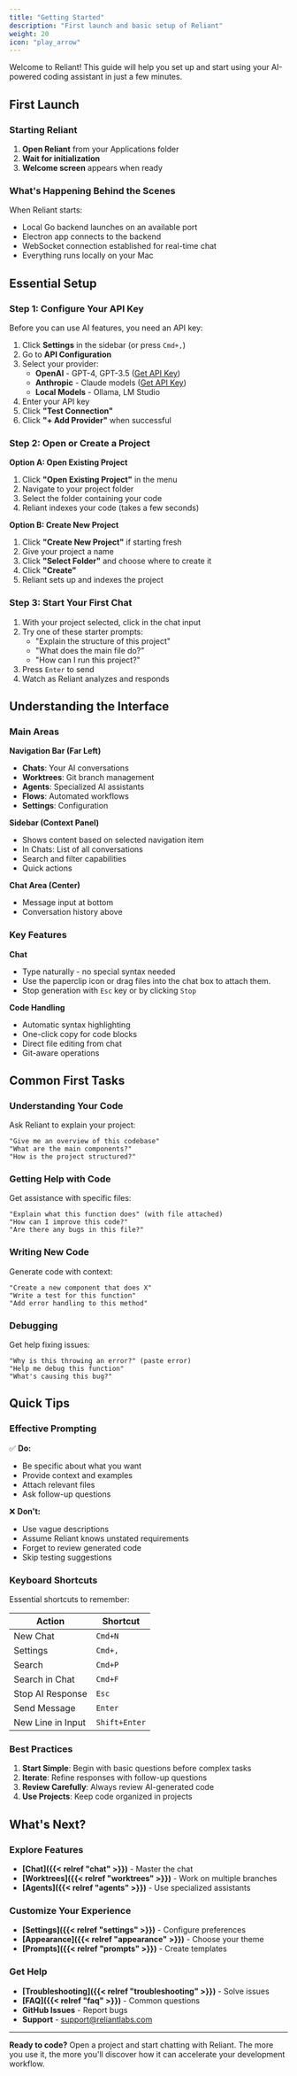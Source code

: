 ```yaml
---
title: "Getting Started"
description: "First launch and basic setup of Reliant"
weight: 20
icon: "play_arrow"
---
```


Welcome to Reliant! This guide will help you set up and start using your AI-powered coding assistant in just a few minutes.

## First Launch

### Starting Reliant

1. **Open Reliant** from your Applications folder
2. **Wait for initialization**
3. **Welcome screen** appears when ready

### What's Happening Behind the Scenes

When Reliant starts:
- Local Go backend launches on an available port
- Electron app connects to the backend
- WebSocket connection established for real-time chat
- Everything runs locally on your Mac

## Essential Setup

### Step 1: Configure Your API Key

Before you can use AI features, you need an API key:

1. Click **Settings** in the sidebar (or press `Cmd+,`)
2. Go to **API Configuration**
3. Select your provider:
   - **OpenAI** - GPT-4, GPT-3.5 ([Get API Key](https://platform.openai.com/api-keys))
   - **Anthropic** - Claude models ([Get API Key](https://console.anthropic.com/))
   - **Local Models** - Ollama, LM Studio
4. Enter your API key
5. Click **"Test Connection"**
6. Click **"+ Add Provider"** when successful

### Step 2: Open or Create a Project

**Option A: Open Existing Project**
1. Click **"Open Existing Project"** in the menu
2. Navigate to your project folder
3. Select the folder containing your code
4. Reliant indexes your code (takes a few seconds)

**Option B: Create New Project**
1. Click **"Create New Project"** if starting fresh
2. Give your project a name
3. Click **"Select Folder"** and choose where to create it
4. Click **"Create"**
5. Reliant sets up and indexes the project

### Step 3: Start Your First Chat

1. With your project selected, click in the chat input
2. Try one of these starter prompts:
   - "Explain the structure of this project"
   - "What does the main file do?"
   - "How can I run this project?"
3. Press `Enter` to send
4. Watch as Reliant analyzes and responds

## Understanding the Interface

### Main Areas

**Navigation Bar (Far Left)**
- **Chats**: Your AI conversations
- **Worktrees**: Git branch management
- **Agents**: Specialized AI assistants
- **Flows**: Automated workflows
- **Settings**: Configuration

**Sidebar (Context Panel)**
- Shows content based on selected navigation item
- In Chats: List of all conversations
- Search and filter capabilities
- Quick actions

**Chat Area (Center)**
- Message input at bottom
- Conversation history above

### Key Features

**Chat**
- Type naturally - no special syntax needed
- Use the paperclip icon or drag files into the chat box to attach them.
- Stop generation with `Esc` key or by clicking `Stop`

**Code Handling**
- Automatic syntax highlighting
- One-click copy for code blocks
- Direct file editing from chat
- Git-aware operations

## Common First Tasks

### Understanding Your Code

Ask Reliant to explain your project:
```
"Give me an overview of this codebase"
"What are the main components?"
"How is the project structured?"
```

### Getting Help with Code

Get assistance with specific files:
```
"Explain what this function does" (with file attached)
"How can I improve this code?"
"Are there any bugs in this file?"
```

### Writing New Code

Generate code with context:
```
"Create a new component that does X"
"Write a test for this function"
"Add error handling to this method"
```

### Debugging

Get help fixing issues:
```
"Why is this throwing an error?" (paste error)
"Help me debug this function"
"What's causing this bug?"
```

## Quick Tips

### Effective Prompting

✅ **Do:**
- Be specific about what you want
- Provide context and examples
- Attach relevant files
- Ask follow-up questions

❌ **Don't:**
- Use vague descriptions
- Assume Reliant knows unstated requirements
- Forget to review generated code
- Skip testing suggestions

### Keyboard Shortcuts

Essential shortcuts to remember:

| Action | Shortcut |
|--------|----------|
| New Chat | `Cmd+N` |
| Settings | `Cmd+,` |
| Search | `Cmd+P` |
| Search in Chat | `Cmd+F` |
| Stop AI Response | `Esc` |
| Send Message | `Enter` |
| New Line in Input | `Shift+Enter` |

### Best Practices

1. **Start Simple**: Begin with basic questions before complex tasks
2. **Iterate**: Refine responses with follow-up questions
3. **Review Carefully**: Always review AI-generated code
4. **Use Projects**: Keep code organized in projects

## What's Next?

### Explore Features

- **[Chat]({{< relref "chat" >}})** - Master the chat
- **[Worktrees]({{< relref "worktrees" >}})** - Work on multiple branches
- **[Agents]({{< relref "agents" >}})** - Use specialized assistants

### Customize Your Experience

- **[Settings]({{< relref "settings" >}})** - Configure preferences
- **[Appearance]({{< relref "appearance" >}})** - Choose your theme
- **[Prompts]({{< relref "prompts" >}})** - Create templates

### Get Help

- **[Troubleshooting]({{< relref "troubleshooting" >}})** - Solve issues
- **[FAQ]({{< relref "faq" >}})** - Common questions
- **GitHub Issues** - Report bugs
- **Support** - support@reliantlabs.com

---

**Ready to code?** Open a project and start chatting with Reliant. The more you use it, the more you'll discover how it can accelerate your development workflow.